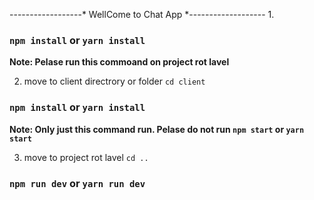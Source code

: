 ------------------*  WellCome to Chat App *-------------------
1.
### `npm install` or `yarn install`
**Note: Pelase run this commoand on project rot lavel**

2. move to client directrory or folder  `cd client`
### `npm install` or `yarn install`
**Note:  Only just this command run. Pelase do not run  `npm start` or `yarn start`**

3. move to project rot lavel `cd ..`
### `npm run dev` or `yarn run dev`
